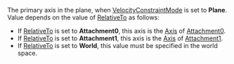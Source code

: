 The primary axis in the plane, when
[VelocityConstraintMode](https://create.roblox.com/docs/reference/engine/classes/LinearVelocity#VelocityConstraintMode) is set to
**Plane**. Value depends on the value of
[RelativeTo](https://create.roblox.com/docs/reference/engine/classes/LinearVelocity#RelativeTo) as follows:

- If [RelativeTo](https://create.roblox.com/docs/reference/engine/classes/LinearVelocity#RelativeTo) is set to **Attachment0**,
  this axis is the [Axis](https://create.roblox.com/docs/reference/engine/classes/Attachment#Axis) of
  [Attachment0](https://create.roblox.com/docs/reference/engine/classes/Constraint#Attachment0).
- If [RelativeTo](https://create.roblox.com/docs/reference/engine/classes/LinearVelocity#RelativeTo) is set to **Attachment1**,
  this axis is the [Axis](https://create.roblox.com/docs/reference/engine/classes/Attachment#Axis) of
  [Attachment1](https://create.roblox.com/docs/reference/engine/classes/Constraint#Attachment1).
- If [RelativeTo](https://create.roblox.com/docs/reference/engine/classes/LinearVelocity#RelativeTo) is set to **World**, this
  value must be specified in the world space.